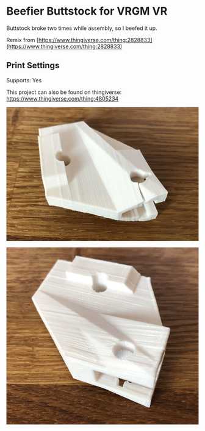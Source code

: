 # Beefier Buttstock for VRGM VR
Buttstock broke two times while assembly, so I beefed it up.

Remix from [https://www.thingiverse.com/thing:2828833](https://www.thingiverse.com/thing:2828833)

## Print Settings
Supports: Yes



This project can also be found on thingiverse:
https://www.thingiverse.com/thing:4805234

![Preview](https://github.com/LeDomme/cad_models/blob/main/VRGM_VR_Beefier_Buttstock/res/before.jpg)

![Preview](https://github.com/LeDomme/cad_models/blob/main/VRGM_VR_Beefier_Buttstock/res/after.jpg)
